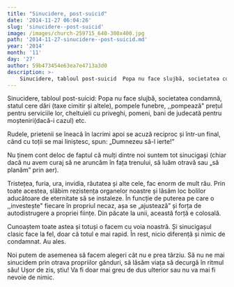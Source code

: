 ```yaml
---
title: "Sinucidere, post-suicid"
date: '2014-11-27 06:04:26'
slug: 'sinucidere--post-suicid'
image: /images/church-259715_640-300x400.jpg
path: '2014-11-27-sinucidere--post-suicid.md'
year: '2014'
month: '11'
day: '27'
author: 59b473454e63ea7e4713a3d0
description: >-
    Sinucidere, tabloul post-suicid  Popa nu face slujbă, societatea condamnă, statul cere dări (taxe cimitir și altele), pompele funebre, ,,pompează"  prețul pentru serviciile lor, cheltuieli cu priveghi
---
```

<div class="kg-card-markdown"><p>Sinucidere, tabloul post-suicid: Popa nu face slujbă, societatea condamnă, statul cere dări (taxe cimitir și altele), pompele funebre, ,,pompează"  prețul pentru serviciile lor, cheltuieli cu priveghi, pomeni, bani de judecată pentru moșteniri(dacă-i cazul) etc.</p>
<p>Rudele, prietenii se îneacă în lacrimi apoi se acuză reciproc și într-un final, când cu toții se mai liniștesc, spun: „Dumnezeu să-l ierte!”</p>
<p>Nu ținem cont deloc de faptul că mulți dintre noi suntem tot sinucigași (chiar dacă nu avem curaj să ne aruncăm în fața trenului, să luăm otravă sau „să planăm” prin aer).</p>
<p>Tristețea, furia, ura, invidia, răutatea și alte cele, fac enorm de mult rău. Prin toate acestea, slăbim rezistența organelor noastre și lăsăm loc bolilor aducătoare de eternitate să se instaleze. În funcție de puterea pe care o ,,investește" fiecare în propriul necaz, așa se „ajustează” și forța de autodistrugere a propriei ființe. Din păcate la unii, această forță e colosală.</p>
<p>Cunoaștem toate astea și totuși o facem cu voia noastră. Și sinucigașul clasic face la fel, doar că totul e mai rapid. În rest, nicio diferență și nimic de condamnat. Au ales.</p>
<p>Noi putem de asemenea să facem alegeri cât nu e prea târziu. Să nu ne mai sinucidem prin otrava propriilor gânduri, să lăsăm viața să decurgă în ritmul său! Ușor de zis, știu! Va fi doar mai greu de dus ulterior sau nu va mai fi nevoie de nimic.</p>
</div>
    